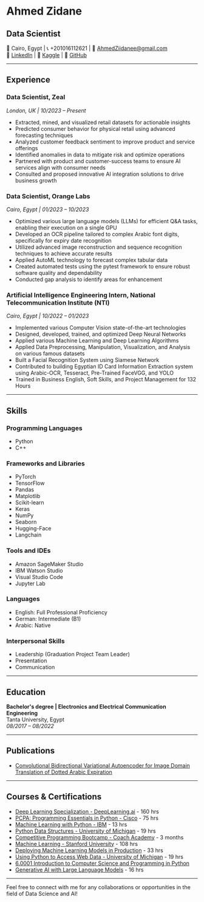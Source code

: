 <p align="center">
  <h1>Ahmed Zidane</h1>
  <h2>Data Scientist</h2>
</p>

📍 Cairo, Egypt | 📞 +201016112621 | 📧 [AhmedZiidanee@gmail.com](mailto:AhmedZiidanee@gmail.com)  
🔗 [LinkedIn](https://www.linkedin.com/in/ahmed-abdulwahab-mohamed-zidane) | 🔗 [Kaggle](https://www.kaggle.com/ahmedzedan0) | 🔗 [GitHub](https://github.com/Ahmedzedan0/Problem-Solving)

---
## Experience

### Data Scientist, Zeal
*London, UK | 10/2023 – Present*
- Extracted, mined, and visualized retail datasets for actionable insights
- Predicted consumer behavior for physical retail using advanced forecasting techniques
- Analyzed customer feedback sentiment to improve product and service offerings
- Identified anomalies in data to mitigate risk and optimize operations
- Partnered with product and customer-success teams to ensure AI services align with consumer needs
- Consulted and proposed innovative AI integration solutions to drive business growth

### Data Scientist, Orange Labs
*Cairo, Egypt | 01/2023 – 10/2023*
- Optimized various large language models (LLMs) for efficient Q&A tasks, enabling their execution on a single GPU
- Developed an OCR pipeline tailored to complex Arabic font digits, specifically for expiry date recognition
- Utilized advanced image reconstruction and sequence recognition techniques to achieve accurate results
- Applied AutoML technology to forecast complex tabular data
- Created automated tests using the pytest framework to ensure robust software quality and dependability
- Conducted gap analysis to identify areas for enhancement

### Artificial Intelligence Engineering Intern, National Telecommunication Institute (NTI)
*Cairo, Egypt | 10/2022 – 01/2023*
- Implemented various Computer Vision state-of-the-art technologies
- Designed, developed, trained, and optimized Deep Neural Networks
- Applied various Machine Learning and Deep Learning Algorithms
- Applied Data Preprocessing, Manipulation, Visualization, and Analysis on various famous datasets
- Built a Facial Recognition System using Siamese Network
- Contributed to building Egyptian ID Card Information Extraction system using Arabic-OCR, Tesseract, Pre-Trained FaceVGG, and YOLO
- Trained in Business English, Soft Skills, and Project Management for 132 Hours

---

## Skills

### Programming Languages
- Python
- C++

### Frameworks and Libraries
- PyTorch
- TensorFlow
- Pandas
- Matplotlib
- Scikit-learn
- Keras
- NumPy
- Seaborn
- Hugging-Face
- Langchain

### Tools and IDEs
- Amazon SageMaker Studio
- IBM Watson Studio
- Visual Studio Code
- Jupyter Lab

### Languages
- English: Full Professional Proficiency
- German: Intermediate (B1)
- Arabic: Native

### Interpersonal Skills
- Leadership (Graduation Project Team Leader)
- Presentation
- Communication

---

## Education

**Bachelor's degree | Electronics and Electrical Communication Engineering**  
Tanta University, Egypt  
*08/2017 – 08/2022*

---

## Publications

- [Convolutional Bidirectional Variational Autoencoder for Image Domain Translation of Dotted Arabic Expiration](https://arxiv.org/abs/2310.14069v1)

---

## Courses & Certifications

- [Deep Learning Specialization - DeepLearning.ai](https://www.coursera.org/account/accomplishments/specialization/certificate/R3WBMDS6CA7V) - 160 hrs
- [PCPA: Programming Essentials in Python - Cisco](https://drive.google.com/file/d/1nDRZvX7xMw6qtRvO8H0ZPv7c5wP9c1ve/view?usp=share_link) - 75 hrs
- [Machine Learning with Python - IBM](https://www.credly.com/badges/ec948081-c25b-4398-9284-e66888f062ab?source=linked_in_profile) - 13 hrs
- [Python Data Structures - University of Michigan](https://www.coursera.org/account/accomplishments/verify/WPAFVLVLBEFQ) - 19 hrs
- [Competitive Programming Bootcamp - Coach Academy](https://coursera.org/share/f4d5d9a198167c0532410c4239b85201) - 3 months
- [Machine Learning - Stanford University](https://www.coursera.org/account/accomplishments/verify/XGDEE5TARGLS) - 108 hrs
- [Deploying Machine Learning Models in Production](https://coursera.org/share/f38d68bf5664ee2aed1e974dab0b10b7) - 33 hrs
- [Using Python to Access Web Data - University of Michigan](https://www.coursera.org/account/accomplishments/verify/5L9RD4AFK237) - 19 hrs
- [6.0001 Introduction to Computer Science and Programming in Python](https://coursera.org/share/f38d68bf5664ee2aed1e974dab0b10b7)
- [Generative AI with Large Language Models](https://coursera.org/share/f38d68bf5664ee2aed1e974dab0b10b7) - 16 hrs

---

Feel free to connect with me for any collaborations or opportunities in the field of Data Science and AI!

